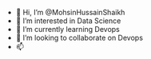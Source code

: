 - 👋 Hi, I’m @MohsinHussainShaikh
- 👀 I’m interested in Data Science 
- 🌱 I’m currently learning Devops
- 💞️ I’m looking to collaborate on Devops 
- 📫

<!---
MohsinHussainShaikh/MohsinHussainShaikh is a ✨ special ✨ repository because its `README.md` (this file) appears on your GitHub profile.
You can click the Preview link to take a look at your changes.
--->
